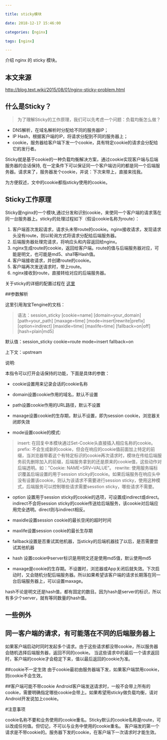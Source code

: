 ```yaml
---

title: sticky模块

date: 2018-12-17 15:46:00

categories: [nginx]

tags: [nginx]

---
```



介绍 nginx 的 sticky 模块。


<!--more-->

## 本文来源

http://blog.text.wiki/2015/08/01/nginx-sticky-problem.html

## 什么是Sticky？

> 为了理解Sticky的工作原理，我们可以先考虑一个问题：负载均衡怎么做？

- DNS解析，在域名解析时分配给不同的服务器IP；
- IP Hash，根据客户端的IP，将请求分配到不同的服务器上；
- cookie，服务器给客户端下发一个cookie，具有特定cookie的请求会分配给它的发行者。

Sticky就是基于cookie的一种负载均衡解决方案，通过cookie实现客户端与后端服务器的会话保持, 在一定条件下可以保证同一个客户端访问的都是同一个后端服务器。请求来了，服务器发个cookie，并说：下次来带上，直接来找我。

为方便叙述，文中的cookie都指sticky使用的cookie。

## Sticky工作原理 

Sticky是nginx的一个模块,通过分发和识别cookie，来使同一个客户端的请求落在同一台服务器上。sticky的处理过程如下（假设cookie名称为route）：

1. 客户端首次发起请求，请求头未带route的cookie。nginx接收请求，发现请求头没有route，则以轮询方式将请求分配给后端服务器。
2. 后端服务器处理完请求，将响应头和内容返回给nginx。
3. nginx生成route的cookie，返回给客户端。route的值与后端服务器对应，可能是明文，也可能是md5、sha1等Hash值。
4. 客户端接收请求，并创建route的cookie。
5. 客户端再次发送请求时，带上route。
6. nginx接收到route，直接转给对应的后端服务器。

关于sticky的详细的配置过程在  [这里](http://nginx.org/en/docs/http/ngx_http_upstream_module.html#sticky)

##参数解析

这里引用淘宝Tengine的文档：

> 语法：session_sticky [cookie=name] [domain=your_domain] [path=your_path] [maxage=time] 
                      [mode=insert|rewrite|prefix] [option=indirect] [maxidle=time] [maxlife=time] [fallback=on|off] [hash=plain|md5]

默认值：session_sticky cookie=route mode=insert fallback=on

上下文：upstream

说明:

本指令可以打开会话保持的功能，下面是具体的参数：

- cookie设置用来记录会话的cookie名称

- domain设置cookie作用的域名，默认不设置

- path设置cookie作用的URL路径，默认不设置

- maxage设置cookie的生存期，默认不设置，即为session cookie，浏览器关闭即失效

- mode设置cookie的模式:

> insert: 在回复中本模块通过Set-Cookie头直接插入相应名称的cookie。
prefix: 不会生成新的cookie，但会在响应的cookie值前面加上特定的前缀，当浏览器带着这个有特定标识的cookie再次请求时，模块在传给后端服务前先删除加入的前缀，后端服务拿到的还是原来的cookie值，这些动作对后端透明。如：”Cookie: NAME=SRV~VALUE”。
rewrite: 使用服务端标识覆盖后端设置的用于session sticky的cookie。如果后端服务在响应头中没有设置该cookie，则认为该请求不需要进行session sticky，使用这种模式，后端服务可以控制哪些请求需要sesstion sticky，哪些请求不需要。

- option 设置用于session sticky的cookie的选项，可设置成indirect或direct。indirect不会将session sticky的cookie传送给后端服务，该cookie对后端应用完全透明。direct则与indirect相反。

- maxidle设置session cookie的最长空闲的超时时间

- maxlife设置session cookie的最长生存期

- fallback设置是否重试其他机器，当sticky的后端机器挂了以后，是否需要尝试其他机器

- hash 设置cookie中server标识是用明文还是使用md5值，默认使用md5

- maxage是cookie的生存期。不设置时，浏览器或App关闭后就失效。下次启动时，又会随机分配后端服务器。所以如果希望该客户端的请求长期落在同一台后端服务器上，可以设置maxage。

hash不论是明文还是hash值，都有固定的数目。因为hash是server的标识，所以有多少个server，就有等同数量的hash值。

## 一些例外

## 同一客户端的请求，有可能落在不同的后端服务器上 
如果客户端启动时同时发起多个请求。由于这些请求都没带cookie，所以服务器会随机选择后端服务器，返回不同的cookie。
当这些请求中的最后一个请求返回时，客户端的cookie才会稳定下来，值以最后返回的cookie为准。

##cookie不一定生效
由于cookie最初由服务器端下发，如果客户端禁用cookie，则cookie不会生效。

##客户端可能不带cookie
Android客户端发送请求时，一般不会带上所有的cookie，需要明确指定哪些cookie会带上。如果希望用sticky做负载均衡，请对Android开发说加上cookie。

#注意事项

cookie名称不要和业务使用的cookie重名。Sticky默认的cookie名称是route，可以改成任何值。但切记，不可以与业务中使用的cookie重名。
客户端发的第一个请求是不带cookie的。服务器下发的cookie，在客户端下一次请求时才能生效。